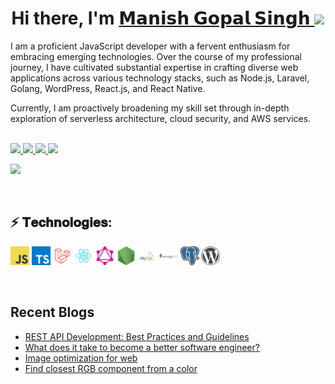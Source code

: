 <h1 align="center">Hi there, I'm <a href="https://manishgopalsingh.com.np/" target="_blank">
𝗠𝗮𝗻𝗶𝘀𝗵 𝗚𝗼𝗽𝗮𝗹 𝗦𝗶𝗻𝗴𝗵
</a> 
<img src="https://media.giphy.com/media/hvRJCLFzcasrR4ia7z/giphy.gif" height="40px">
</h1>


I am a proficient JavaScript developer with a fervent enthusiasm for embracing emerging technologies. Over the course of my professional journey, I have cultivated substantial expertise in crafting diverse web applications across various technology stacks, such as Node.js, Laravel, Golang, WordPress, React.js, and React Native.

Currently, I am proactively broadening my skill set through in-depth exploration of serverless architecture, cloud security, and AWS services.

<br />



<a title="twitter" href="https://twitter.com/manishgs_" target="_blank">
<img height="35"src="https://images.squarespace-cdn.com/content/v1/5e844dc8e589b71ffc07eed5/1587984946291-B3IMGKGDFNRCTRXOK3TX/Twitter+50x50px+for+Gmail+signature.png?format=100w">
</a> 
<a title="linkedin" href="https://www.linkedin.com/in/manishgs" target="_blank">
<img height="35"src="https://images.squarespace-cdn.com/content/v1/5e844dc8e589b71ffc07eed5/1587984947094-R4VHULYSZSK5LYA79COR/LinkedIn+50x50px+for+Gmail+signature.png?format=100w">
</a>
<a title="medium" href="https://medium.com/@manishgs" target="_blank">
<img  height="36"src="https://upload.wikimedia.org/wikipedia/commons/thumb/e/ec/Medium_logo_Monogram.svg/1200px-Medium_logo_Monogram.svg.png">
</a>
<a title="instagram" href="https://www.instagram.com/manish.gs" target="_blank">
<img height="35"src="https://images.squarespace-cdn.com/content/v1/5e844dc8e589b71ffc07eed5/1587984946700-HDMVCC5EZOZTEH73RK1S/Instagram+50x50px+for+Gmail+signature.png?format=100w">
</a>

![](https://visitor-badge.glitch.me/badge?page_id=manishgs)

<br />


## ⚡ 𝐓𝐞𝐜𝐡𝐧𝐨𝐥𝐨𝐠𝐢𝐞𝐬:

<code><img height="30" src="https://raw.githubusercontent.com/github/explore/80688e429a7d4ef2fca1e82350fe8e3517d3494d/topics/javascript/javascript.png"></code>
<code><img height="30" src="https://raw.githubusercontent.com/github/explore/80688e429a7d4ef2fca1e82350fe8e3517d3494d/topics/typescript/typescript.png"></code>
<code><img height="30" src="https://raw.githubusercontent.com/github/explore/80688e429a7d4ef2fca1e82350fe8e3517d3494d/topics/laravel/laravel.png"></code>
<code><img height="30" src="https://raw.githubusercontent.com/github/explore/80688e429a7d4ef2fca1e82350fe8e3517d3494d/topics/react/react.png"></code>
<code><img height="30" src="https://raw.githubusercontent.com/github/explore/5c058a388828bb5fde0bcafd4bc867b5bb3f26f3/topics/graphql/graphql.png"></code>
<code><img height="30" src="https://raw.githubusercontent.com/github/explore/80688e429a7d4ef2fca1e82350fe8e3517d3494d/topics/nodejs/nodejs.png"></code>
<code><img height="30" src="https://raw.githubusercontent.com/github/explore/80688e429a7d4ef2fca1e82350fe8e3517d3494d/topics/mysql/mysql.png"></code>
<code><img height="30" src="https://raw.githubusercontent.com/github/explore/80688e429a7d4ef2fca1e82350fe8e3517d3494d/topics/mongodb/mongodb.png"></code>
<code><img height="30" src="https://raw.githubusercontent.com/github/explore/80688e429a7d4ef2fca1e82350fe8e3517d3494d/topics/postgresql/postgresql.png"></code>
<code><img height="30" src="https://raw.githubusercontent.com/github/explore/80688e429a7d4ef2fca1e82350fe8e3517d3494d/topics/wordpress/wordpress.png"></code>

<br />

  
  
## Recent Blogs
- [REST API Development: Best Practices and Guidelines](https://outside-studio.hashnode.dev/rest-api-development-best-practices-and-guidelines)
- [What does it take to become a better software engineer?](https://medium.com/@manishgs/what-does-it-take-to-become-a-better-software-engineer-61299a3bd48)
- [Image optimization for web](https://dev.to/manishgs/image-optimization-for-web-1106)
- [Find closest RGB component from a color  ](https://dev.to/manishgs/find-closest-rgb-component-from-a-given-color-5hg1)

  
